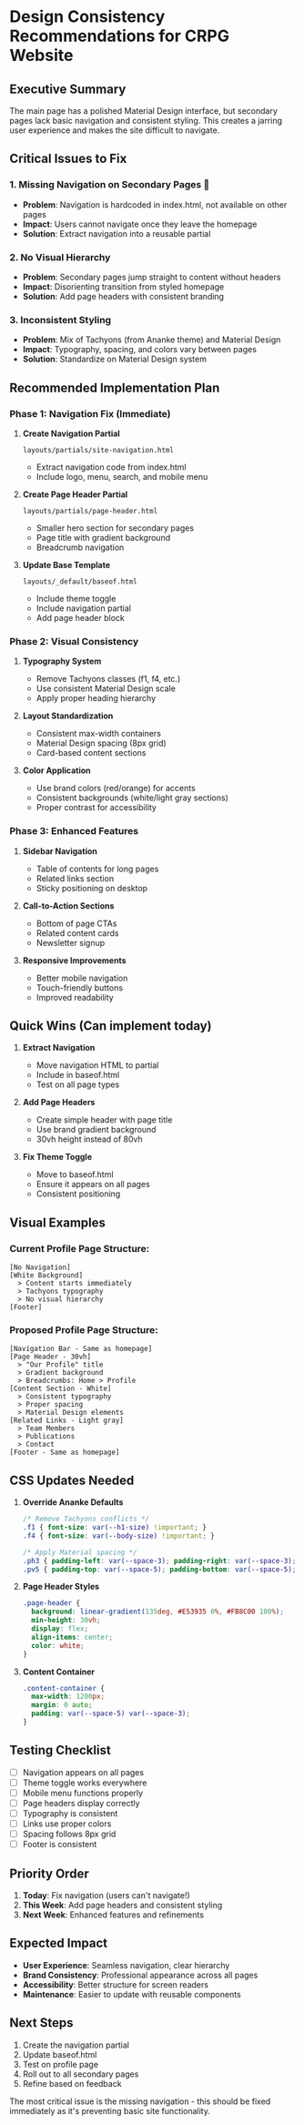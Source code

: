 # Design Consistency Recommendations for CRPG Website

## Executive Summary

The main page has a polished Material Design interface, but secondary pages lack basic navigation and consistent styling. This creates a jarring user experience and makes the site difficult to navigate.

## Critical Issues to Fix

### 1. **Missing Navigation on Secondary Pages** 🚨
- **Problem**: Navigation is hardcoded in index.html, not available on other pages
- **Impact**: Users cannot navigate once they leave the homepage
- **Solution**: Extract navigation into a reusable partial

### 2. **No Visual Hierarchy**
- **Problem**: Secondary pages jump straight to content without headers
- **Impact**: Disorienting transition from styled homepage
- **Solution**: Add page headers with consistent branding

### 3. **Inconsistent Styling**
- **Problem**: Mix of Tachyons (from Ananke theme) and Material Design
- **Impact**: Typography, spacing, and colors vary between pages
- **Solution**: Standardize on Material Design system

## Recommended Implementation Plan

### Phase 1: Navigation Fix (Immediate)

1. **Create Navigation Partial**
   ```
   layouts/partials/site-navigation.html
   ```
   - Extract navigation code from index.html
   - Include logo, menu, search, and mobile menu

2. **Create Page Header Partial**
   ```
   layouts/partials/page-header.html
   ```
   - Smaller hero section for secondary pages
   - Page title with gradient background
   - Breadcrumb navigation

3. **Update Base Template**
   ```
   layouts/_default/baseof.html
   ```
   - Include theme toggle
   - Include navigation partial
   - Add page header block

### Phase 2: Visual Consistency

1. **Typography System**
   - Remove Tachyons classes (f1, f4, etc.)
   - Use consistent Material Design scale
   - Apply proper heading hierarchy

2. **Layout Standardization**
   - Consistent max-width containers
   - Material Design spacing (8px grid)
   - Card-based content sections

3. **Color Application**
   - Use brand colors (red/orange) for accents
   - Consistent backgrounds (white/light gray sections)
   - Proper contrast for accessibility

### Phase 3: Enhanced Features

1. **Sidebar Navigation**
   - Table of contents for long pages
   - Related links section
   - Sticky positioning on desktop

2. **Call-to-Action Sections**
   - Bottom of page CTAs
   - Related content cards
   - Newsletter signup

3. **Responsive Improvements**
   - Better mobile navigation
   - Touch-friendly buttons
   - Improved readability

## Quick Wins (Can implement today)

1. **Extract Navigation**
   - Move navigation HTML to partial
   - Include in baseof.html
   - Test on all page types

2. **Add Page Headers**
   - Create simple header with page title
   - Use brand gradient background
   - 30vh height instead of 80vh

3. **Fix Theme Toggle**
   - Move to baseof.html
   - Ensure it appears on all pages
   - Consistent positioning

## Visual Examples

### Current Profile Page Structure:
```
[No Navigation]
[White Background]
  > Content starts immediately
  > Tachyons typography
  > No visual hierarchy
[Footer]
```

### Proposed Profile Page Structure:
```
[Navigation Bar - Same as homepage]
[Page Header - 30vh]
  > "Our Profile" title
  > Gradient background
  > Breadcrumbs: Home > Profile
[Content Section - White]
  > Consistent typography
  > Proper spacing
  > Material Design elements
[Related Links - Light gray]
  > Team Members
  > Publications
  > Contact
[Footer - Same as homepage]
```

## CSS Updates Needed

1. **Override Ananke Defaults**
   ```css
   /* Remove Tachyons conflicts */
   .f1 { font-size: var(--h1-size) !important; }
   .f4 { font-size: var(--body-size) !important; }
   
   /* Apply Material spacing */
   .ph3 { padding-left: var(--space-3); padding-right: var(--space-3); }
   .pv5 { padding-top: var(--space-5); padding-bottom: var(--space-5); }
   ```

2. **Page Header Styles**
   ```css
   .page-header {
     background: linear-gradient(135deg, #E53935 0%, #FB8C00 100%);
     min-height: 30vh;
     display: flex;
     align-items: center;
     color: white;
   }
   ```

3. **Content Container**
   ```css
   .content-container {
     max-width: 1200px;
     margin: 0 auto;
     padding: var(--space-5) var(--space-3);
   }
   ```

## Testing Checklist

- [ ] Navigation appears on all pages
- [ ] Theme toggle works everywhere
- [ ] Mobile menu functions properly
- [ ] Page headers display correctly
- [ ] Typography is consistent
- [ ] Links use proper colors
- [ ] Spacing follows 8px grid
- [ ] Footer is consistent

## Priority Order

1. **Today**: Fix navigation (users can't navigate!)
2. **This Week**: Add page headers and consistent styling
3. **Next Week**: Enhanced features and refinements

## Expected Impact

- **User Experience**: Seamless navigation, clear hierarchy
- **Brand Consistency**: Professional appearance across all pages
- **Accessibility**: Better structure for screen readers
- **Maintenance**: Easier to update with reusable components

## Next Steps

1. Create the navigation partial
2. Update baseof.html
3. Test on profile page
4. Roll out to all secondary pages
5. Refine based on feedback

The most critical issue is the missing navigation - this should be fixed immediately as it's preventing basic site functionality.